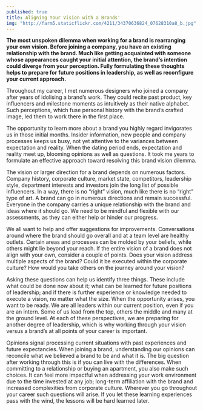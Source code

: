 ```yaml
---
published: true
title: Aligning Your Vision with a Brands'
img: "http://farm5.staticflickr.com/4211/34370636824_07628310a8_b.jpg"
---
```

**The most unspoken dilemma when working for a brand is rearranging your own vision. Before joining a company, you have an existing relationship with the brand. Much like getting acquainted with someone whose appearances caught your initial attention, the brand’s intention could diverge from your perception. Fully formulating these thoughts helps to prepare for future positions in leadership, as well as reconfigure your current approach.**

Throughout my career, I met numerous designers who joined a company after years of idolising a brand’s work. They could recite past product, key influencers and milestone moments as intuitively as their native alphabet. Such perceptions, which fuse personal history with the brand’s crafted image, led them to work there in the first place. 

The opportunity to learn more about a brand you highly regard invigorates us in those initial months. Insider information, new people and company processes keeps us busy, not yet attentive to the variances between expectation and reality. When the dating period ends, expectation and reality meet up, blooming opinions as well as questions. It took me years to formulate an effective approach toward resolving this brand vision dilemma. 

The vision or larger direction for a brand depends on numerous factors. Company history, corporate culture, market state, competitors, leadership style, department interests and investors join the long list of possible influencers. In a way, there is no “right” vision, much like there is no “right” type of art. A brand can go in numerous directions and remain successful. Everyone in the company carries a unique relationship with the brand and ideas where it should go. We need to be mindful and flexible with our assessments, as they can either help or hinder our progress. 

We all want to help and offer suggestions for improvements. Conversations around where the brand should go overall and at a team level are healthy outlets. Certain areas and processes can be molded by your beliefs, while others might lie beyond your reach. If the entire vision of a brand does not align with your own, consider a couple of points. Does your vision address multiple aspects of the brand? Could it be executed within the corporate culture? How would you take others on the journey around your vision? 

Asking these questions can help us identify three things. These include what could be done now about it; what can be learned for future positions of leadership; and if there is further experience or knowledge needed to execute a vision, no matter what the size. When the opportunity arises, you want to be ready. We are all leaders within our current position, even if you are an intern. Some of us lead from the top, others the middle and many at the ground level. At each of these perspectives, we are preparing for another degree of leadership, which is why working through your vision versus a brand’s at all points of your career is important. 

Opinions signal processing current situations with past experiences and future expectancies. When joining a brand, understanding our opinions can reconcile what we believed a brand to be and what it is. The big question after working through this is if you can live with the differences. When committing to a relationship or buying an apartment, you also make such choices. It can feel more impactful when addressing your work environment due to the time invested at any job; long-term affiliation with the brand and increased complexities from corporate culture. Wherever you go throughout your career such questions will arise. If you let these learning experiences pass with the wind, the lessons will be hard learned later.  
